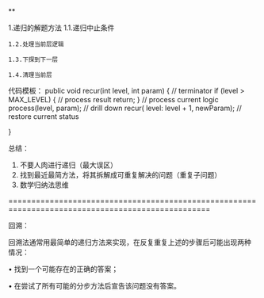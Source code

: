 **

1.递归的解题方法
	1.1.递归中止条件

	1.2.处理当前层逻辑

	1.3.下探到下一层

	1.4.清理当前层
	
	
代码模板：
public void recur(int level, int param) { 
  // terminator 
  if (level > MAX_LEVEL) { 
    // process result 
    return; 
  }
  // process current logic 
  process(level, param); 
  // drill down 
  recur( level: level + 1, newParam); 
  // restore current status 
 
}

总结：
1. 不要人肉进行递归（最大误区）
2. 找到最近最简方法，将其拆解成可重复解决的问题（重复子问题）
3. 数学归纳法思维

==================================================================================================

回溯：

回溯法通常用最简单的递归方法来实现，在反复重复上述的步骤后可能出现两种 情况：

• 找到一个可能存在的正确的答案；

• 在尝试了所有可能的分步方法后宣告该问题没有答案。


